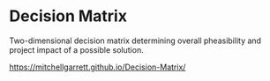 # Decision Matrix
 Two-dimensional decision matrix determining overall pheasibility and project impact of a possible solution.
 
 https://mitchellgarrett.github.io/Decision-Matrix/
